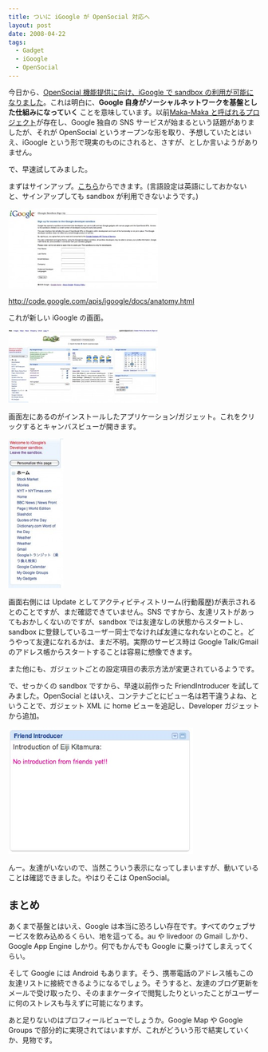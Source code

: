 ```yaml
---
title: ついに iGoogle が OpenSocial 対応へ
layout: post
date: 2008-04-22
tags:
  - Gadget
  - iGoogle
  - OpenSocial
---
```


今日から、[OpenSocial 機能提供に向け、iGoogle で sandbox の利用が可能になりました](http://jp.techcrunch.com/archives/20080421hints-of-igoogle-turning-into-its-own-social-network/)。これは明白に、**Google 自身がソーシャルネットワークを基盤とした仕組みになっていく** ことを意味しています。以前[Maka-Maka と呼ばれるプロジェクト](http://jp.techcrunch.com/archives/googles-response-to-facebook-maka-maka/)が存在し、Google 独自の SNS サービスが始まるという話題がありましたが、それが OpenSocial というオープンな形を取り、予想していたとはいえ、iGoogle という形で現実のものにされると、さすが、としか言いようがありません。

で、早速試してみました。

まずはサインアップ。[こちら](http://www.google.com/ig/sandbox)からできます。(言語設定は英語にしておかないと、サインアップしても sandbox が利用できないようです。)

![igoogle_signup](/images/2008/04/igoogle_signup-300x161.jpg)

http://code.google.com/apis/igoogle/docs/anatomy.html

これが新しい iGoogle の画面。

![igoogle_top](/images/2008/04/igoogle_top-300x147.jpg)

画面左にあるのがインストールしたアプリケーション/ガジェット。これをクリックするとキャンバスビューが開きます。

![igoogle_navi](/images/2008/04/igoogle_navi-110x300.jpg)

画面右側には Update としてアクティビティストリーム(行動履歴)が表示されるとのことですが、まだ確認できていません。SNS ですから、友達リストがあってもおかしくないのですが、sandbox では友達なしの状態からスタートし、sandbox に登録しているユーザー同士でなければ友達になれないとのこと。どうやって友達になれるかは、まだ不明。実際のサービス時は Google Talk/Gmail のアドレス帳からスタートすることは容易に想像できます。

また他にも、ガジェットごとの設定項目の表示方法が変更されているようです。

で、せっかくの sandbox ですから、早速以前作った FriendIntroducer を試してみました。OpenSocial とはいえ、コンテナごとにビュー名は若干違うよね、ということで、ガジェット XML に home ビューを追記し、Developer ガジェットから追加。

![igoogle_gadget](/images/2008/04/igoogle_gadget.jpg)

んー。友達がいないので、当然こういう表示になってしまいますが、動いていることは確認できました。やはりそこは OpenSocial。

## まとめ

あくまで基盤とはいえ、Google は本当に恐ろしい存在です。すべてのウェブサービスを飲み込めるくらい、地を這ってる。au や livedoor の Gmail しかり、Google App Engine しかり。何でもかんでも Google に乗っけてしまえってくらい。

そして Google には Android もあります。そう、携帯電話のアドレス帳もこの友達リストに接続できるようになるでしょう。そうすると、友達のブログ更新をメールで受け取ったり、そのままケータイで閲覧したりといったことがユーザーに何のストレスも与えずに可能になります。

あと足りないのはプロフィールビューでしょうか。Google Map や Google Groups で部分的に実現されてはいますが、これがどういう形で結実していくか、見物です。
